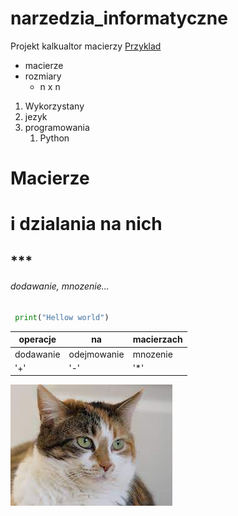 # narzedzia_informatyczne
Projekt kalkualtor macierzy
[Przyklad](https://www.naukowiec.org/macierz.html)
* macierze
* rozmiary
  * n x n
1. Wykorzystany
1. jezyk
1. programowania
   1. Python
# Macierze <h1> i dzialania na nich
## *** <h6> dodawanie, mnozenie...
  
```python 
 print("Hellow world")
  ```
  operacje | na | macierzach
------------ | ------------------- | ---------------
dodawanie | odejmowanie | mnozenie
'+' | '-' | '*'

![cat](/animal/cat.jpg)
